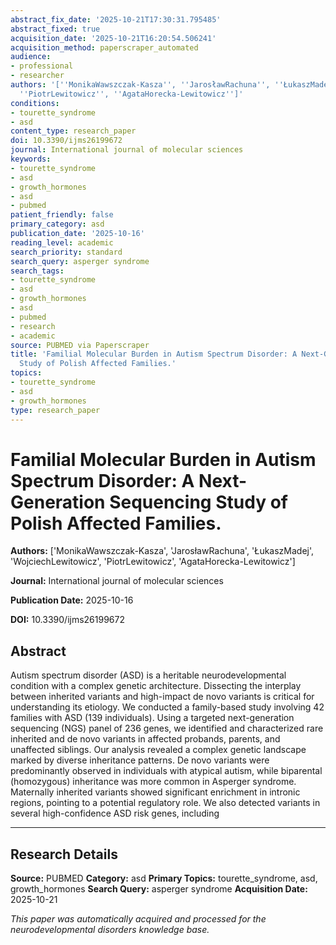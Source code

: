 ```yaml
---
abstract_fix_date: '2025-10-21T17:30:31.795485'
abstract_fixed: true
acquisition_date: '2025-10-21T16:20:54.506241'
acquisition_method: paperscraper_automated
audience:
- professional
- researcher
authors: '[''MonikaWawszczak-Kasza'', ''JarosławRachuna'', ''ŁukaszMadej'', ''WojciechLewitowicz'',
  ''PiotrLewitowicz'', ''AgataHorecka-Lewitowicz'']'
conditions:
- tourette_syndrome
- asd
content_type: research_paper
doi: 10.3390/ijms26199672
journal: International journal of molecular sciences
keywords:
- tourette_syndrome
- asd
- growth_hormones
- asd
- pubmed
patient_friendly: false
primary_category: asd
publication_date: '2025-10-16'
reading_level: academic
search_priority: standard
search_query: asperger syndrome
search_tags:
- tourette_syndrome
- asd
- growth_hormones
- asd
- pubmed
- research
- academic
source: PUBMED via Paperscraper
title: 'Familial Molecular Burden in Autism Spectrum Disorder: A Next-Generation Sequencing
  Study of Polish Affected Families.'
topics:
- tourette_syndrome
- asd
- growth_hormones
type: research_paper
---
```


# Familial Molecular Burden in Autism Spectrum Disorder: A Next-Generation Sequencing Study of Polish Affected Families.

**Authors:** ['MonikaWawszczak-Kasza', 'JarosławRachuna', 'ŁukaszMadej', 'WojciechLewitowicz', 'PiotrLewitowicz', 'AgataHorecka-Lewitowicz']

**Journal:** International journal of molecular sciences

**Publication Date:** 2025-10-16

**DOI:** 10.3390/ijms26199672

## Abstract

Autism spectrum disorder (ASD) is a heritable neurodevelopmental condition with a complex genetic architecture. Dissecting the interplay between inherited variants and high-impact de novo variants is critical for understanding its etiology. We conducted a family-based study involving 42 families with ASD (139 individuals). Using a targeted next-generation sequencing (NGS) panel of 236 genes, we identified and characterized rare inherited and de novo variants in affected probands, parents, and unaffected siblings. Our analysis revealed a complex genetic landscape marked by diverse inheritance patterns. De novo variants were predominantly observed in individuals with atypical autism, while biparental (homozygous) inheritance was more common in Asperger syndrome. Maternally inherited variants showed significant enrichment in intronic regions, pointing to a potential regulatory role. We also detected variants in several high-confidence ASD risk genes, including 

---

## Research Details

**Source:** PUBMED
**Category:** asd
**Primary Topics:** tourette_syndrome, asd, growth_hormones
**Search Query:** asperger syndrome
**Acquisition Date:** 2025-10-21

*This paper was automatically acquired and processed for the neurodevelopmental disorders knowledge base.*
